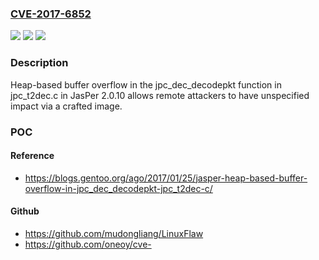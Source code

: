 ### [CVE-2017-6852](https://cve.mitre.org/cgi-bin/cvename.cgi?name=CVE-2017-6852)
![](https://img.shields.io/static/v1?label=Product&message=n%2Fa&color=blue)
![](https://img.shields.io/static/v1?label=Version&message=n%2Fa&color=blue)
![](https://img.shields.io/static/v1?label=Vulnerability&message=n%2Fa&color=brighgreen)

### Description

Heap-based buffer overflow in the jpc_dec_decodepkt function in jpc_t2dec.c in JasPer 2.0.10 allows remote attackers to have unspecified impact via a crafted image.

### POC

#### Reference
- https://blogs.gentoo.org/ago/2017/01/25/jasper-heap-based-buffer-overflow-in-jpc_dec_decodepkt-jpc_t2dec-c/

#### Github
- https://github.com/mudongliang/LinuxFlaw
- https://github.com/oneoy/cve-

